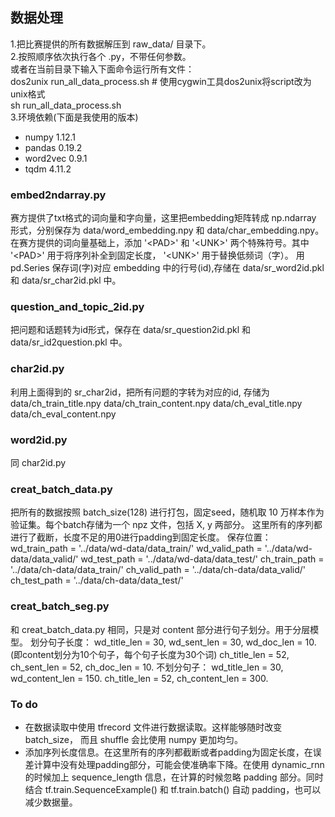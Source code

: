 ## 数据处理

1.把比赛提供的所有数据解压到 raw_data/ 目录下。<br/>
2.按照顺序依次执行各个 .py，不带任何参数。<br/>
  或者在当前目录下输入下面命令运行所有文件：<br/>
  dos2unix run_all_data_process.sh   # 使用cygwin工具dos2unix将script改为unix格式<br/>
  sh run_all_data_process.sh<br/>
3.环境依赖(下面是我使用的版本) <br/>
- numpy		1.12.1
- pandas 	0.19.2
- word2vec	0.9.1
- tqdm		4.11.2


### embed2ndarray.py
赛方提供了txt格式的词向量和字向量，这里把embedding矩阵转成 np.ndarray 形式，分别保存为 data/word_embedding.npy 和 data/char_embedding.npy。在赛方提供的词向量基础上，添加 '\<PAD\>' 和 '\<UNK\>' 两个特殊符号。其中 '\<PAD\>' 用于将序列补全到固定长度， '\<UNK\>' 用于替换低频词（字）。
用 pd.Series 保存词(字)对应 embedding 中的行号(id),存储在 data/sr_word2id.pkl 和 data/sr_char2id.pkl 中。

### question_and_topic_2id.py
把问题和话题转为id形式，保存在 data/sr_question2id.pkl 和 data/sr_id2question.pkl 中。

### char2id.py
利用上面得到的 sr_char2id，把所有问题的字转为对应的id, 存储为
data/ch_train_title.npy
data/ch_train_content.npy
data/ch_eval_title.npy
data/ch_eval_content.npy

### word2id.py
同 char2id.py

### creat_batch_data.py
把所有的数据按照 batch_size(128) 进行打包，固定seed，随机取 10 万样本作为验证集。每个batch存储为一个 npz 文件，包括 X, y 两部分。
这里所有的序列都进行了截断，长度不足的用0进行padding到固定长度。
保存位置：
wd_train_path = '../data/wd-data/data_train/'
wd_valid_path = '../data/wd-data/data_valid/'
wd_test_path = '../data/wd-data/data_test/'
ch_train_path = '../data/ch-data/data_train/'
ch_valid_path = '../data/ch-data/data_valid/'
ch_test_path = '../data/ch-data/data_test/'


### creat_batch_seg.py
和 creat_batch_data.py 相同，只是对 content 部分进行句子划分。用于分层模型。
划分句子长度：
wd_title_len = 30, wd_sent_len = 30, wd_doc_len = 10.(即content划分为10个句子，每个句子长度为30个词)
ch_title_len = 52, ch_sent_len = 52, ch_doc_len = 10.
不划分句子：
wd_title_len = 30, wd_content_len = 150.
ch_title_len = 52, ch_content_len = 300.


### To do
- 在数据读取中使用 tfrecord 文件进行数据读取。这样能够随时改变 batch_size， 而且 shuffle 会比使用 numpy 更加均匀。
- 添加序列长度信息。在这里所有的序列都截断或者padding为固定长度，在误差计算中没有处理padding部分，可能会使准确率下降。在使用 dynamic_rnn 的时候加上 sequence_length 信息，在计算的时候忽略 padding 部分。同时结合 tf.train.SequenceExample() 和 tf.train.batch() 自动 padding，也可以减少数据量。